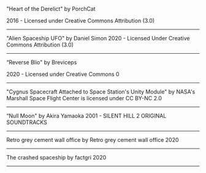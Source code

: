 "Heart of the Derelict"
by PorchCat

2016 - Licensed under
Creative Commons
Attribution (3.0)

---

"Alien Spaceship UFO"
by Daniel Simon
2020 - Licensed Under
Creative Commons
Attribution (3.0)

---

“Reverse Blio"
by Breviceps

2020 - Licensed under
Creative Commons 0

---

"Cygnus Spacecraft Attached to Space Station's Unity Module" by NASA's Marshall Space Flight Center is licensed under CC BY-NC 2.0

---

“Null Moon"
by Akira Yamaoka
2001 - SILENT HILL 2 ORIGINAL SOUNDTRACKS

---

Retro grey cement wall office
by Retro grey cement wall office
2020

---

The crashed spaceship
by factgri
2020

---

